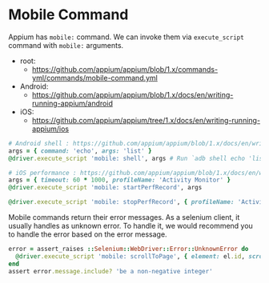 # Mobile Command

Appium has `mobile:` command.
We can invoke them via `execute_script` command with `mobile:` arguments.

- root:
    - https://github.com/appium/appium/blob/1.x/commands-yml/commands/mobile-command.yml
- Android:
    - https://github.com/appium/appium/blob/1.x/docs/en/writing-running-appium/android
- iOS:
    - https://github.com/appium/appium/tree/1.x/docs/en/writing-running-appium/ios


```ruby
# Android shell : https://github.com/appium/appium/blob/1.x/docs/en/writing-running-appium/android/android-shell.md
args = { command: 'echo', args: 'list' }
@driver.execute_script 'mobile: shell', args # Run `adb shell echo 'list'`

# iOS performance : https://github.com/appium/appium/blob/1.x/docs/en/writing-running-appium/ios/ios-xctest-performance.md
args = { timeout: 60 * 1000, profileName: 'Activity Monitor' }
@driver.execute_script 'mobile: startPerfRecord', args

@driver.execute_script 'mobile: stopPerfRecord', { profileName: 'Activity Monitor' }
```

Mobile commands return their error messages. As a selenium client, it usually handles as unknown error.
To handle it, we would recommend you to handle the error based on the error message.

```ruby
error = assert_raises ::Selenium::WebDriver::Error::UnknownError do
  @driver.execute_script 'mobile: scrollToPage', { element: el.id, scrollToPage: -100 }
end
assert error.message.include? 'be a non-negative integer'
```
